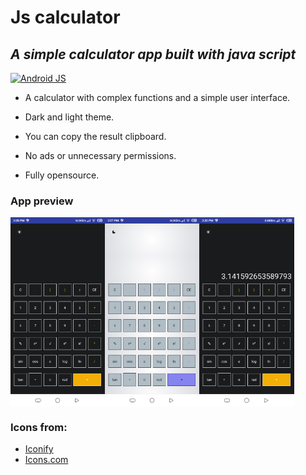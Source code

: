 # Js calculator
## _A simple calculator app built with java script_

[![Android JS](https://img.shields.io/badge/Js%20calculator-Powered%20by%20Android%20JS-yellow)](https://android-js.github.io/)

- A calculator with complex functions and a simple user interface.

- Dark and light theme.

- You can copy the result clipboard.

- No ads or unnecessary permissions. 

- Fully opensource.

### App preview
<div style="display:flex;">
<img alt="App image" src="https://github.com/CYB3R-G0D/Js-calculator-app/raw/main/screenshot/screenshot01.jpg" width="30%">
<img alt="App image" src="https://github.com/CYB3R-G0D/Js-calculator-app/raw/main/screenshot/screenshot02.jpg" width="30%">
<img alt="App image" src="https://github.com/CYB3R-G0D/Js-calculator-app/raw/main/screenshot/screenshot03.jpg" width="30%">  
</div>  

### Icons from:

- [Iconify]('https://iconify.design/')
- [Icons.com]('https://icons8.com')

